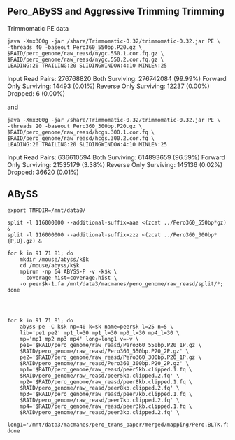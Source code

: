 Pero_ABySS and Aggressive Trimming Trimming
--

Trimmomatic PE data

    java -Xmx300g -jar /share/Trimmomatic-0.32/trimmomatic-0.32.jar PE \
    -threads 40 -baseout Pero360_550bp.P20.gz \
    $RAID/pero_genome/raw_reasd/nygc.550.1.cor.fq.gz \
    $RAID/pero_genome/raw_reasd/nygc.550.2.cor.fq.gz \
    LEADING:20 TRAILING:20 SLIDINGWINDOW:4:10 MINLEN:25
    
Input Read Pairs: 276768820 Both Surviving: 276742084 (99.99%) Forward Only Surviving: 14493 (0.01%) Reverse Only Surviving: 12237 (0.00%) Dropped: 6 (0.00%)
    
and 

    java -Xmx300g -jar /share/Trimmomatic-0.32/trimmomatic-0.32.jar PE \
    -threads 20 -baseout Pero360_300bp.P20.gz \
    $RAID/pero_genome/raw_reasd/hcgs.300.1.cor.fq \
    $RAID/pero_genome/raw_reasd/hcgs.300.2.cor.fq \
    LEADING:20 TRAILING:20 SLIDINGWINDOW:4:10 MINLEN:25


Input Read Pairs: 636610594 Both Surviving: 614893659 (96.59%) Forward Only Surviving: 21535179 (3.38%) Reverse Only Surviving: 145136 (0.02%) Dropped: 36620 (0.01%)

ABySS
--

	export TMPDIR=/mnt/data0/	

	split -l 116000000 --additional-suffix=aaa <(zcat ../Pero360_550bp*gz) &
	split -l 116000000 --additional-suffix=zzz <(zcat ../Pero360_300bp*{P,U}.gz) &

	for k in 91 71 81; do
		mkdir /mouse/abyss/k$k
		cd /mouse/abyss/k$k
		mpirun -np 64 ABYSS-P -v -k$k \
		--coverage-hist=coverage.hist \
		-o peer$k-1.fa /mnt/data3/macmanes/pero_genome/raw_reasd/split/*;
	done




	for k in 91 71 81; do
		abyss-pe -C k$k np=40 k=$k name=peer$k l=25 n=5 \
		lib='pe1 pe2' mp1_l=30 mp1_l=30 mp3_l=30 mp4_l=30 \
		mp='mp1 mp2 mp3 mp4' long=long1 v=-v \
		pe1='$RAID/pero_genome/raw_reasd/Pero360_550bp.P20_1P.gz \
		$RAID/pero_genome/raw_reasd/Pero360_550bp.P20_2P.gz' \
		pe2='$RAID/pero_genome/raw_reasd/Pero360_300bp.P20_1P.gz \
		$RAID/pero_genome/raw_reasd/Pero360_300bp.P20_2P.gz' \
		mp1='$RAID/pero_genome/raw_reasd/peer5kb.clipped.1.fq \
		$RAID/pero_genome/raw_reasd/peer5kb.clipped.2.fq' \
		mp2='$RAID/pero_genome/raw_reasd/peer8kb.clipped.1.fq \
		$RAID/pero_genome/raw_reasd/peer8kb.clipped.2.fq' \
		mp3='$RAID/pero_genome/raw_reasd/peer7kb.clipped.1.fq \
		$RAID/pero_genome/raw_reasd/peer7kb.clipped.2.fq' \
		mp4='$RAID/pero_genome/raw_reasd/peer3kb.clipped.1.fq \
		$RAID/pero_genome/raw_reasd/peer3kb.clipped.2.fq' \
		long1='/mnt/data3/macmanes/pero_trans_paper/merged/mapping/Pero.BLTK.fasta';
	done
		
		
		
